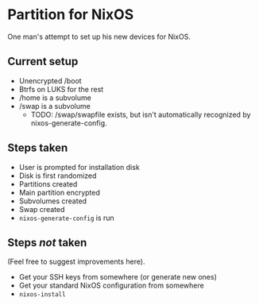 # Partition for NixOS

One man's attempt to set up his new devices for NixOS.

## Current setup

* Unencrypted /boot
* Btrfs on LUKS for the rest
* /home is a subvolume
* /swap is a subvolume
    * TODO: /swap/swapfile exists, but isn't automatically recognized by
      nixos-generate-config.

## Steps taken

* User is prompted for installation disk
* Disk is first randomized
* Partitions created
* Main partition encrypted
* Subvolumes created
* Swap created
* `nixos-generate-config` is run

## Steps *not* taken

(Feel free to suggest improvements here).

* Get your SSH keys from somewhere (or generate new ones)
* Get your standard NixOS configuration from somewhere
* `nixos-install`
